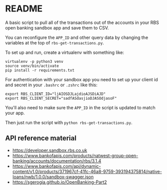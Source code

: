 # README

A basic script to pull all of the transactions out of the accounts in your RBS open banking sandbox app and save them to CSV.

You can reconfigure the `APP_ID` and other query data by changing the variables at the top of `rbs-get-transactions.py`.

To set up and run, create a virtualenv with something like:

```
virtualenv -p python3 venv
source venv/bin/activate
pip install -r requirements.txt
```

For authentication with your sandbox app you need to set up your client id and secret in your `.bashrc` or `.zshrc` like this:

```
export RBS_CLIENT_ID="ljAIOSDJLajdioAJSDiAJD"
export RBS_CLIENT_SECRET="sadfASdasjioDJASOdjasoF"
```

You'll also need to make sure the `APP_ID` in the script is updated to match your app.

Then just run the script with `python rbs-get-transactions.py`.

## API reference material

- https://developer.sandbox.rbs.co.uk
- https://www.bankofapis.com/products/natwest-group-open-banking/accounts/documentation/rbs/3.1.4
- https://www.bankofapis.com/api/dynamic-content/v1.0/products/371967cf-41fc-46a8-9759-393194375814/native-loans/nwb/1.0.0/sandbox-swagger.json
- https://sgerogia.github.io/OpenBanking-Part2
